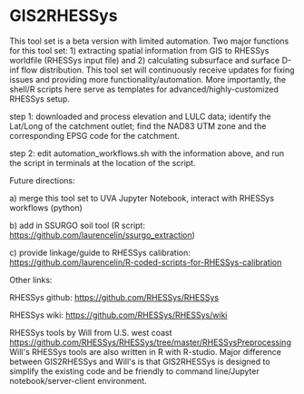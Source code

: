 # GIS2RHESSys

This tool set is a beta version with limited automation. Two major functions for this tool set: 1) extracting spatial information from GIS to RHESSys worldfile (RHESSys input file) and 2) calculating subsurface and surface D-inf flow distribution. This tool set will continuously receive updates for fixing issues and providing more functionality/automation.  More importantly, the shell/R scripts here serve as templates for advanced/highly-customized RHESSys setup.

step 1:   downloaded and process elevation and LULC data;
          identify the Lat/Long of the catchment outlet;
          find the NAD83 UTM zone and the corresponding EPSG code for the catchment.
          
step 2:   edit automation_workflows.sh with the information above, and run the script in terminals at the location of the script.

  
               
Future directions:

a) merge this tool set to UVA Jupyter Notebook, interact with RHESSys workflows (python)

b) add in SSURGO soil tool (R script: https://github.com/laurencelin/ssurgo_extraction)

c) provide linkage/guide to RHESSys calibration: https://github.com/laurencelin/R-coded-scripts-for-RHESSys-calibration

Other links:

RHESSys github: https://github.com/RHESSys/RHESSys

RHESSys wiki: https://github.com/RHESSys/RHESSys/wiki

RHESSys tools by Will from U.S. west coast https://github.com/RHESSys/RHESSys/tree/master/RHESSysPreprocessing
Will's RHESSys tools are also written in R with R-studio. Major difference between GIS2RHESSys and Will's is that GIS2RHESSys is designed to simplify the existing code and be friendly to command line/Jupyter notebook/server-client environment.
